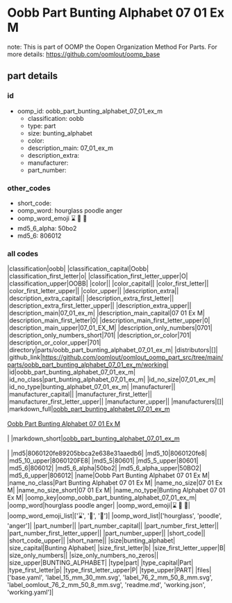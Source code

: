 # Oobb Part Bunting Alphabet 07 01 Ex M  

note: This is part of OOMP the Oopen Organization Method For Parts. For more details: https://github.com/oomlout/oomp_base

##  part details





### id
* oomp_id: oobb_part_bunting_alphabet_07_01_ex_m
  * classification: oobb
  * type: part
  * size: bunting_alphabet
  * color: 
  * description_main: 07_01_ex_m
  * description_extra: 
  * manufacturer: 
  * part_number: 

### other_codes
* short_code: 
* oomp_word: hourglass poodle anger
* oomp_word_emoji :hourglass: :poodle: :anger:
* md5_6_alpha: 50bo2
* md5_6: 806012

### all codes 
|classification|oobb|
|classification_capital|Oobb|
|classification_first_letter|o|
|classification_first_letter_upper|O|
|classification_upper|OOBB|
|color||
|color_capital||
|color_first_letter||
|color_first_letter_upper||
|color_upper||
|description_extra||
|description_extra_capital||
|description_extra_first_letter||
|description_extra_first_letter_upper||
|description_extra_upper||
|description_main|07_01_ex_m|
|description_main_capital|07 01 Ex M|
|description_main_first_letter|0|
|description_main_first_letter_upper|0|
|description_main_upper|07_01_EX_M|
|description_only_numbers|0701|
|description_only_numbers_short|701|
|description_or_color|701|
|description_or_color_upper|701|
|directory|parts/oobb_part_bunting_alphabet_07_01_ex_m|
|distributors|[]|
|github_link|https://github.com/oomlout/oomlout_oomp_part_src/tree/main/parts/oobb_part_bunting_alphabet_07_01_ex_m/working|
|id|oobb_part_bunting_alphabet_07_01_ex_m|
|id_no_class|part_bunting_alphabet_07_01_ex_m|
|id_no_size|07_01_ex_m|
|id_no_type|bunting_alphabet_07_01_ex_m|
|manufacturer||
|manufacturer_capital||
|manufacturer_first_letter||
|manufacturer_first_letter_upper||
|manufacturer_upper||
|manufacturers|[]|
|markdown_full|[oobb_part_bunting_alphabet_07_01_ex_m](https://github.com/oomlout/oomlout_oomp_part_src/tree/main/parts/oobb_part_bunting_alphabet_07_01_ex_m/working)<br>[](https://github.com/oomlout/oomlout_oomp_part_src/tree/main/parts/oobb_part_bunting_alphabet_07_01_ex_m/working)<br>[Oobb Part Bunting Alphabet 07 01 Ex M](https://github.com/oomlout/oomlout_oomp_part_src/tree/main/parts/oobb_part_bunting_alphabet_07_01_ex_m/working)<br><br>|
|markdown_short|[oobb_part_bunting_alphabet_07_01_ex_m](https://github.com/oomlout/oomlout_oomp_part_src/tree/main/parts/oobb_part_bunting_alphabet_07_01_ex_m/working)<br><br>|
|md5|8060120fe89205bbca2e638e31aaedb6|
|md5_10|8060120fe8|
|md5_10_upper|8060120FE8|
|md5_5|80601|
|md5_5_upper|80601|
|md5_6|806012|
|md5_6_alpha|50bo2|
|md5_6_alpha_upper|50BO2|
|md5_6_upper|806012|
|name|Oobb Part Bunting Alphabet 07 01 Ex M|
|name_no_class|Part Bunting Alphabet 07 01 Ex M|
|name_no_size|07 01 Ex M|
|name_no_size_short|07 01 Ex M|
|name_no_type|Bunting Alphabet 07 01 Ex M|
|oomp_key|oomp_oobb_part_bunting_alphabet_07_01_ex_m|
|oomp_word|hourglass poodle anger|
|oomp_word_emoji|:hourglass: :poodle: :anger:|
|oomp_word_emoji_list|[':hourglass:', ':poodle:', ':anger:']|
|oomp_word_list|['hourglass', 'poodle', 'anger']|
|part_number||
|part_number_capital||
|part_number_first_letter||
|part_number_first_letter_upper||
|part_number_upper||
|short_code||
|short_code_upper||
|short_name||
|size|bunting_alphabet|
|size_capital|Bunting Alphabet|
|size_first_letter|b|
|size_first_letter_upper|B|
|size_only_numbers||
|size_only_numbers_no_zeros||
|size_upper|BUNTING_ALPHABET|
|type|part|
|type_capital|Part|
|type_first_letter|p|
|type_first_letter_upper|P|
|type_upper|PART|
|files|['base.yaml', 'label_15_mm_30_mm.svg', 'label_76_2_mm_50_8_mm.svg', 'label_oomlout_76_2_mm_50_8_mm.svg', 'readme.md', 'working.json', 'working.yaml']|
